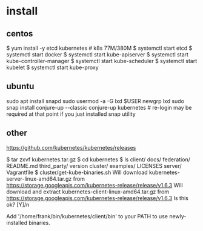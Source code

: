 # install

## centos
$ yum install -y etcd kubernetes # k8s 77M/380M
$ systemctl start etcd
$ systemctl start docker
$ systemctl start kube-apiserver
$ systemctl start kube-controller-manager
$ systemctl start kube-scheduler
$ systemctl start kubelet
$ systemctl start kube-proxy

## ubuntu

sudo apt install snapd
sudo usermod -a -G lxd $USER
newgrp lxd
sudo snap install conjure-up --classic
conjure-up kubernetes  # re-login may be required at that point if you just installed snap utility


## other 
https://github.com/kubernetes/kubernetes/releases

$ tar zxvf kubernetes.tar.gz
$ cd kubernetes
$ ls 
client/   docs/      federation/  README.md  third_party/  version
cluster/  examples/  LICENSES    server/     Vagrantfile
$ cluster/get-kube-binaries.sh
Will download kubernetes-server-linux-amd64.tar.gz from https://storage.googleapis.com/kubernetes-release/release/v1.6.3
Will download and extract kubernetes-client-linux-amd64.tar.gz from https://storage.googleapis.com/kubernetes-release/release/v1.6.3
Is this ok? [Y]/n

Add '/home/frank/bin/kubernetes/client/bin' to your PATH to use newly-installed binaries.



